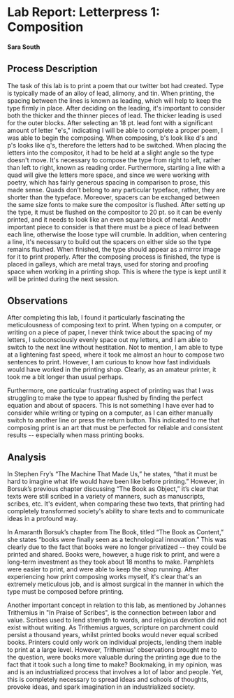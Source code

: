 # Lab Report: Letterpress 1: Composition

#### Sara South

## Process Description

The task of this lab is to print a poem that our twitter bot had created. Type is typically made of an alloy of lead, alimony, and tin. When printing, the spacing between the lines is known as leading, which will help to keep the type firmly in place. After deciding on the leading, it's important to consider both the thicker and the thinner pieces of lead. The thicker leading is used for the outer blocks. After selecting an 18 pt. lead font with a significant amount of letter "e's," indicating I will be able to complete a proper poem, I was able to begin the composing. When composing, b's look like d's and p's looks like q's, therefore the letters had to be switched. When placing the letters into the compositor, it had to be held at a slight angle so the type doesn't move. It's necessary to compose the type from right to left, rather than left to right, known as reading order. Furthermore, starting a line with a quad will give the letters more space, and since we were working with poetry, which has fairly generous spacing in comparison to prose, this made sense. Quads don’t belong to any particular typeface, rather, they are shorter than the typeface. Moreover, spacers can be exchanged between the same size fonts to make sure the compositor is flushed. After setting up the type, it must be flushed on the compositor to 20 pt. so it can be evenly printed, and it needs to look like an even square block of metal. Anothr important piece to consider is that there must be a piece of lead between each line, otherwise the loose type will crumble. In addition, when centering a line, it's necessary to build out the spacers on either side so the type remains flushed. When finished, the type should appear as a mirror image for it to print properly. After the composing process is finished, the type is placed in galleys, which are metal trays, used for storing and proofing space when working in a printing shop. This is where the type is kept until it will be printed during the next session.


## Observations

After completing this lab, I found it particularly fascinating the meticulousness of composing text to print. When typing on a computer, or writing on a piece of paper, I never think twice about the spacing of my letters, I subconsciously evenly space out my letters, and I am able to switch to the next line without hestitation. Not to mention, I am able to type at a lightening fast speed, where it took me almost an hour to compose two sentences to print. However, I am curious to know how fast individuals would have worked in the printing shop. Clearly, as an amateur printer, it took me a bit longer than usual perhaps.


Furthermore, one particular frustrating aspect of printing was that I was struggling to make the type to appear flushed by finding the perfect equation and about of spacers. This is not something I have ever had to consider while writing or typing on a computer, as I can either manually switch to another line or press the return button. This indicated to me that composing print is an art that must be perfected for reliable and consistent results -- especially when mass printing books.


## Analysis

In Stephen Fry’s “The Machine That Made Us,” he states, “that it must be hard to imagine what life would have been like before printing.” However, in Borsuk’s previous chapter discussing “The Book as Object,” it’s clear that texts were still scribed in a variety of manners, such as manuscripts, scribes, etc. It's evident, when comparing these two texts, that printing had completely transformed society's ability to share texts and to communicate ideas in a profound way. 

In Amaranth Borsuk’s chapter from The Book, titled “The Book as Content,” she states “books were finally seen as a technological innovation.” This was clearly due to the fact that books were no longer privatized -- they could be printed and shared. Books were, however, a huge risk to print, and were a long-term investment as they took about 18 months to make. Pamphlets were easier to print, and were able to keep the shop running. After experiencing how print composing works myself, it's clear that's an extremely meticulous job, and is almost surgical in the manner in which the type must be composed before printing. 

Another important concept in relation to this lab, as mentioned by Johannes Trithemius in "In Praise of Scribes", is the connection between labor and value. Scribes used to lend strength to words, and religious devotion did not exist without writing. As Trithemius argues, scripture on parchment could persist a thousand years, whilst printed books would never equal scribed books. Printers could only work on individual projects, lending them inable to print at a large level. However, Trithemius' observations brought me to the question, were books more valuable during the printing age due to the fact that it took such a long time to make? Bookmaking, in my opinion, was and is an industrialized process that involves a lot of labor and people. Yet, this is completely necessary to spread ideas and schools of thoughts, provoke ideas, and spark imagination in an industrialized society. 
